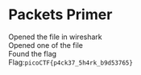# Packets Primer

Opened the file in wireshark  
Opened one of the file  
Found the flag  
Flag:```picoCTF{p4ck37_5h4rk_b9d53765}```
